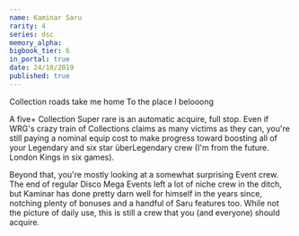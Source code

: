 ```yaml
---
name: Kaminar Saru
rarity: 4
series: dsc
memory_alpha:
bigbook_tier: 6
in_portal: true
date: 24/10/2019
published: true
---
```


Collection roads take me home
To the place I belooong

A five+ Collection Super rare is an automatic acquire, full stop. Even if WRG's crazy train of Collections claims as many victims as they can, you're still paying a nominal equip cost to make progress toward boosting all of your Legendary and six star überLegendary crew (I'm from the future. London Kings in six games).

Beyond that, you're mostly looking at a somewhat surprising Event crew. The end of regular Disco Mega Events left a lot of niche crew in the ditch, but Kaminar has done pretty darn well for himself in the years since, notching plenty of bonuses and a handful of Saru features too. While not the picture of daily use, this is still a crew that you (and everyone) should acquire.
